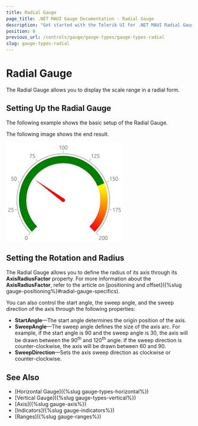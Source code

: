 ```yaml
---
title: Radial Gauge
page_title: .NET MAUI Gauge Documentation - Radial Gauge
description: "Get started with the Telerik UI for .NET MAUI Radial Gauge and add the control to your .NET MAUI project."
position: 0
previous_url: /controls/gauge/gauge-types/gauge-types-radial
slug: gauge-types-radial
---
```


# Radial Gauge

The Radial Gauge allows you to display the scale range in a radial form.

## Setting Up the Radial Gauge

The following example shows the basic setup of the Radial Gauge.

<snippet id='gauge-types-radialgauge-xaml'/>

The following image shows the end result.

![Radial gauge example](../images/gauge-types-radial-gauge-0.png)

## Setting the Rotation and Radius

The Radial Gauge allows you to define the radius of its axis through its **AxisRadiusFactor** property. For more information about the **AxisRadiusFactor**, refer to the article on [positioning and offset]({%slug gauge-positioning%}#radial-gauge-specifics).

You can also control the start angle, the sweep angle, and the sweep direction of the axis through the following properties:

- **StartAngle**&mdash;The start angle determines the origin position of the axis.
- **SweepAngle**&mdash;The sweep angle defines the size of the axis arc. For example, if the start angle is 90 and the sweep angle is 30, the axis will be drawn between the 90<sup>th</sup> and 120<sup>th</sup> angle. If the sweep direction is counter-clockwise, the axis will be drawn between 60 and 90.
- **SweepDirection**&mdash;Sets the axis sweep direction as clockwise or counter-clockwise.

## See Also

- [Horizontal Gauge]({%slug gauge-types-horizontal%})
- [Vertical Gauge]({%slug gauge-types-vertical%})
- [Axis]({%slug gauge-axis%})
- [Indicators]({%slug gauge-indicators%})
- [Ranges]({%slug gauge-ranges%})
